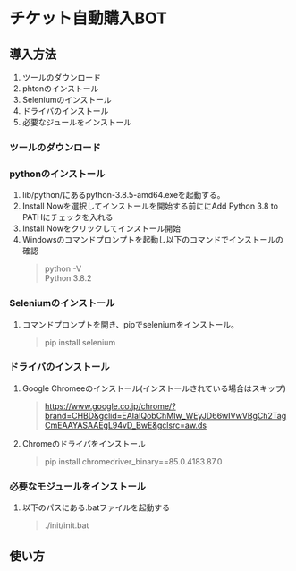 # チケット自動購入BOT

## 導入方法
1. ツールのダウンロード
2. phtonのインストール
3. Seleniumのインストール
4. ドライバのインストール
5. 必要なジュールをインストール

### ツールのダウンロード

### pythonのインストール
1. lib/python/にあるpython-3.8.5-amd64.exeを起動する。
2. Install Nowを選択してインストールを開始する前ににAdd Python 3.8 to PATHにチェックを入れる
3. Install Nowをクリックしてインストール開始
4. Windowsのコマンドプロンプトを起動し以下のコマンドでインストールの確認
   > python -V  
   Python 3.8.2

### Seleniumのインストール
1. コマンドプロンプトを開き、pipでseleniumをインストール。
   >pip install selenium

### ドライバのインストール
1. Google Chromeeのインストール(インストールされている場合はスキップ)
   >https://www.google.co.jp/chrome/?brand=CHBD&gclid=EAIaIQobChMIw_WEyJD66wIVwVBgCh2TagCmEAAYASAAEgL94vD_BwE&gclsrc=aw.ds
2. Chromeのドライバをインストール
   >pip install chromedriver_binary==85.0.4183.87.0

### 必要なモジュールをインストール
1. 以下のパスにある.batファイルを起動する
   >./init/init.bat


## 使い方